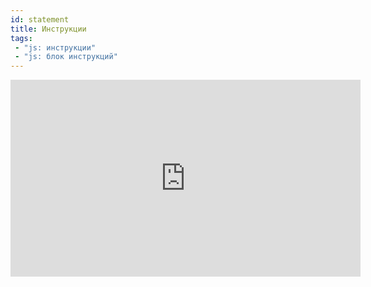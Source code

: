 ```yaml
---
id: statement
title: Инструкции
tags:
 - "js: инструкции"
 - "js: блок инструкций"
---
```


<iframe width="560" height="315" src="https://www.youtube.com/embed/5JEkiHHUOFs" title="YouTube video player" frameborder="0" allow="accelerometer; autoplay; clipboard-write; encrypted-media; gyroscope; picture-in-picture; web-share" allowfullscreen></iframe>